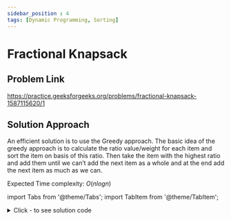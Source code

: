 ```yaml
---
sidebar_position : 4
tags: [Dynamic Programming, Sorting]
---
```


# Fractional Knapsack

## Problem Link
https://practice.geeksforgeeks.org/problems/fractional-knapsack-1587115620/1

## Solution Approach
An efficient solution is to use the Greedy approach. The basic idea of the greedy approach is to calculate the ratio value/weight for each item and sort the item on basis of this ratio. Then take the item with the highest ratio and add them until we can’t add the next item as a whole and at the end add the next item as much as we can.

Expected Time complexity: $O(nlogn)$

import Tabs from '@theme/Tabs';
import TabItem from '@theme/TabItem';

<details><summary>Click - to see solution code</summary>

<Tabs>
<TabItem value="cpp" label="C++">

```cpp
class Solution {
   public:
    double fractionalKnapsack(int W, Item arr[], int n) {
        sort(arr, arr + n, [&](auto &a, auto &b) {
            return (double(a.value) / double(a.weight)) >
                   (double(b.value) / double(b.weight));
        });
        double ans = 0;
        for (int i = 0; i < n; i++) {
            if (W >= arr[i].weight) {
                W -= arr[i].weight;
                ans += arr[i].value;
            } else {
                double per_gm = double(arr[i].value) / double(arr[i].weight);
                double money = per_gm * double(W);
                ans += money;
                break;
            }
        }
        return ans;
    }
};
```
</TabItem>
</Tabs>

</details>
